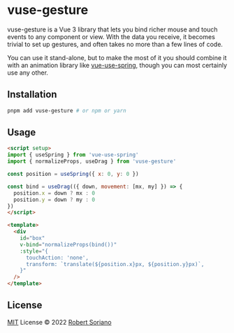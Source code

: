 # vuse-gesture

vuse-gesture is a Vue 3 library that lets you bind richer mouse and touch events to any component or view. With the data you receive, it becomes trivial to set up gestures, and often takes no more than a few lines of code.

You can use it stand-alone, but to make the most of it you should combine it with an animation library like [vue-use-spring](https://github.com/posva/vue-use-spring), though you can most certainly use any other.

## Installation

```bash
pnpm add vuse-gesture # or npm or yarn
```

## Usage

```html
<script setup>
import { useSpring } from 'vue-use-spring'
import { normalizeProps, useDrag } from 'vuse-gesture'

const position = useSpring({ x: 0, y: 0 })

const bind = useDrag(({ down, movement: [mx, my] }) => {
  position.x = down ? mx : 0
  position.y = down ? my : 0
})
</script>

<template>
  <div
    id="box"
    v-bind="normalizeProps(bind())"
    :style="{
      touchAction: 'none',
      transform: `translate(${position.x}px, ${position.y}px)`,
    }"
  />
</template>
```

## License

[MIT](./LICENSE) License © 2022 [Robert Soriano](https://github.com/wobsoriano)
